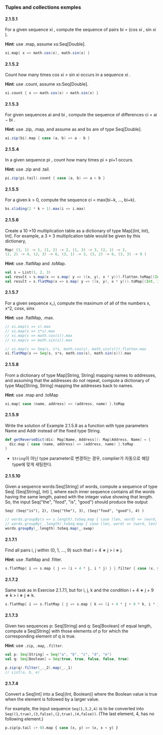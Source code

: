 ### Tuples and collections exmples

#### 2.1.5.1
For a given sequence xi , compute the sequence of pairs bi = (cos xi , sin xi ).

**Hint**: use .map, assume xs:Seq[Double].

```scala
xi.map{ x => math.cos(x), math.sin(x) }
```

#### 2.1.5.2
Count how many times cos xi > sin xi occurs in a sequence xi .

**Hint**: use .count, assume xs:Seq[Double].

```scala
xi.count { x => math.cos(x) > math.sin(x) }
```

#### 2.1.5.3
For given sequences ai and bi , compute the sequence of differences ci = ai − bi .

**Hint**: use .zip, .map, and assume as and bs are of type Seq[Double].

```scala
ai.zip(bi).map { case (a, b) => a - b } 
```

#### 2.1.5.4
In a given sequence pi , count how many times pi > pi+1 occurs.

**Hint**: use .zip and .tail.

```scala
pi.zip(pi.tail).count { case (a, b) => a > b }
```

#### 2.1.5.5
For a given k > 0, compute the sequence ci = max(bi−k, ..., bi+k).

```scala
bs.sliding(2 * k + 1).max(i => i.max)
```

#### 2.1.5.6 
Create a 10 ×10 multiplication table as a dictionary of type Map[(Int, Int), Int]. For
example, a 3 × 3 multiplication table would be given by this dictionary,

```scala
Map( (1, 1) -> 1, (1, 2) -> 2, (1, 3) -> 3, (2, 1) -> 2,
(2, 2) -> 4, (2, 3) -> 6, (3, 1) -> 3, (3, 2) -> 6, (3, 3) -> 9 )
```

**Hint**: use .flatMap and .toMap.

```scala
val s = List(1, 2, 3)
val result = s.map(x => s.map( y => ((x, y), x * y))).flatten.toMap[(Int, Int), Int]
val result = s.flatMap(x => s.map( y => ((x, y), x * y))).toMap[(Int, Int), Int]
```

#### 2.1.5.7 
For a given sequence x_i, compute the maximum of all of the numbers x, x^2, cosx, sinx

**Hint**: use .flatMap, .max.

```scala
// xi.map(s => s).max
// xi.map(s => s*s).max
// xi.map(s => math.cos(s)).max
// xi.map(s => math.sin(s)).max

// xi.map(s => Seq(s, s*s, math.cos(s), math.sin(s))).flatten.max
xi.flatMap(s => Seq(s, s*s, math.cos(s), math.sin(s))).max
```

#### 2.1.5.8
From a dictionary of type Map[String, String] mapping names to addresses, and
assuming that the addresses do not repeat, compute a dictionary of type Map[String, String] mapping
the addresses back to names.

**Hint**: use .map and .toMap

```scala
xi.map{ case (name, address) => (address, name) }.toMap
```

#### 2.1.5.9
Write the solution of Example 2.1.5.8 as a function with type parameters Name and
Addr instead of the fixed type String.

```scala
def getReverseDict(dic: Map[Name, Address]): Map[Address, Name] = {
  dic.map { case (name, address) => (address, name) }.toMap
}
```
- `String`이 아닌 type parameter로 변경하는 경우, complier가 자동으로 해당 type에 맞게 세팅한다.


#### 2.1.5.10
Given a sequence words:Seq[String] of words, compute a sequence of type Seq[ (Seq[String], Int) ], where each inner sequence contains all the words having the same length, paired with the integer value showing that length. So, the input Seq("the", "food", "is", "good") should produce the output

```Seq( (Seq("is"), 2), (Seq("the"), 3), (Seq("food", "good"), 4) )```

```scala
// words.groupBy(s => s.length).toSeq.map { case (len, word) => (word, len) }
// words.groupBy(_.length).toSeq.map { case (len, word) => (word, len) }
words.groupBy(_.length).toSeq.map(_.swap)
```


#### 2.1.7.1
Find all pairs i, j within (0, 1, ..., 9) such that i + 4 ∗ j > i ∗ j.

**Hint**: use .flatMap and .filter.

```scala
s.flatMap{ i => s.map { j => (i + 4 * j, i * j) } }.filter { case (x, y) => x > y }
```

#### 2.1.7.2
Same task as in Exercise 2.1.7.1, but for i, j, k and the condition i + 4 ∗ j + 9 ∗ k >
i ∗ j ∗ k.

```scala
s.flatMap{ i => s.flatMap { j => s.map { k => (i + 4 * j + 9 * k, i * j * k) } } }.filter { case (x, y) => x > y }
```

#### 2.1.7.3 
Given two sequences p: Seq[String] and q: Seq[Boolean] of equal length, compute a
Seq[String] with those elements of p for which the corresponding element of q is true.

**Hint**: use `.zip`, `.map`, `.filter`.

```scala
val p: Seq[String] = Seq("a", "b", "c", "d", "e")
val q: Seq[Boolean] = Seq(true, true, false, false, true)

p.zip(q).filter(_._2).map(_._1)
// List(a, b, e)
```

#### 2.1.7.4
Convert a Seq[Int] into a Seq[(Int, Boolean)] where the Boolean value is true when the element is followed by a larger value. 

For example, the input sequence `Seq(1,3,2,4)` is to be converted into `Seq((1,true),(3,false),(2,true),(4,false))`. (The last element, 4, has no following element.)

```sql
p.zip(p.tail :+ 0).map { case (x, y) => (x, x < y) }
```
